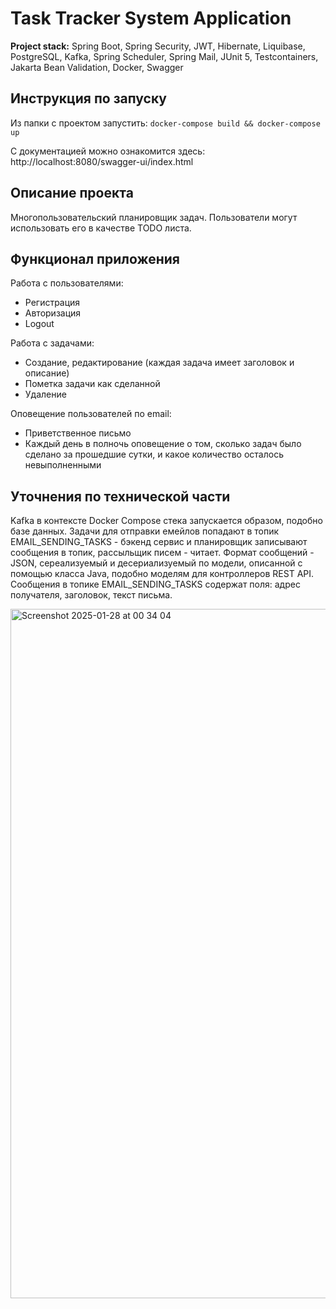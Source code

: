 # Task Tracker System Application
**Project stack:** Spring Boot, Spring Security, JWT, Hibernate, Liquibase, PostgreSQL, Kafka, Spring Scheduler, Spring Mail, JUnit 5, Testcontainers, Jakarta Bean Validation, Docker, Swagger

## Инструкция по запуску
Из папки с проектом запустить:
`docker-compose build && docker-compose up`

С документацией можно ознакомится здесь: http://localhost:8080/swagger-ui/index.html

## Описание проекта
Многопользовательский планировщик задач. Пользователи могут использовать его в качестве TODO листа.

## Функционал приложения
Работа с пользователями:
- Регистрация
- Авторизация
- Logout
  
Работа с задачами:
- Создание, редактирование (каждая задача имеет заголовок и описание)
- Пометка задачи как сделанной
- Удаление

Оповещение пользователей по email:
- Приветственное письмо
- Каждый день в полночь оповещение о том, сколько задач было сделано за прошедшие сутки, и какое количество осталось невыполненными

## Уточнения по технической части
Kafka в контексте Docker Compose стека запускается образом, подобно базе данных.
Задачи для отправки емейлов попадают в топик EMAIL_SENDING_TASKS - бэкенд сервис и планировщик записывают сообщения в топик, рассыльщик писем - читает.
Формат сообщений - JSON, сереализуемый и десериализуемый по модели, описанной с помощью класса Java, подобно моделям для контроллеров REST API. Сообщения в топике EMAIL_SENDING_TASKS содержат поля: адрес получателя, заголовок, текст письма.

<img width="1103" alt="Screenshot 2025-01-28 at 00 34 04" src="https://github.com/user-attachments/assets/5b37ba0f-f717-467c-961c-b6ccff5df134" />
